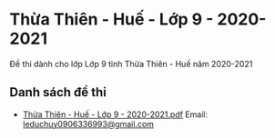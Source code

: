 # Thừa Thiên - Huế - Lớp 9 - 2020-2021

Đề thi dành cho lớp Lớp 9 tỉnh Thừa Thiên - Huế năm 2020-2021

## Danh sách đề thi

- [Thừa Thiên - Huế - Lớp 9 - 2020-2021.pdf](Thừa%20Thiên%20-%20Huế%20-%20Lớp%209%20-%202020-2021.pdf)
Email: leduchuy0906336993@gmail.com

